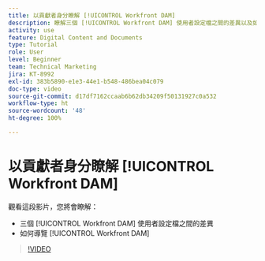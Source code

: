 ```yaml
---
title: 以貢獻者身分瞭解 [!UICONTROL Workfront DAM]
description: 瞭解三個 [!UICONTROL Workfront DAM] 使用者設定檔之間的差異以及如何導覽 [!UICONTROL Workfront DAM]。
activity: use
feature: Digital Content and Documents
type: Tutorial
role: User
level: Beginner
team: Technical Marketing
jira: KT-8992
exl-id: 383b5890-e1e3-44e1-b548-486bea04c079
doc-type: video
source-git-commit: d17df7162ccaab6b62db34209f50131927c0a532
workflow-type: ht
source-wordcount: '48'
ht-degree: 100%

---
```


# 以貢獻者身分瞭解 [!UICONTROL Workfront DAM]

觀看這段影片，您將會瞭解：

* 三個 [!UICONTROL Workfront DAM] 使用者設定檔之間的差異
* 如何導覽 [!UICONTROL Workfront DAM]

>[!VIDEO](https://video.tv.adobe.com/v/335252/?quality=12&learn=on&enablevpops)
